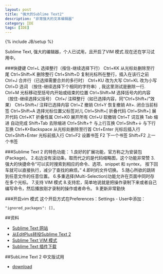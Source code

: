 ```yaml
---
layout: post
title: "强大的Sublime Text2"
description: "非常强大的文本编辑器"
category: IDE
tags: [IDE]
---
```

{% include JB/setup %}


Sublime Text, 强大的编辑器，个人已试用，且开启了VIM 模式.现在还在学习试用中。

###快捷键
    Ctrl+L 选择整行（按住-继续选择下行）
    Ctrl+KK 从光标处删除至行尾
    Ctrl+Shift+K 删除整行
    Ctrl+Shift+D 复制光标所在整行，插入在该行之前
    Ctrl+J 合并行（已选择需要合并的多行时）
    Ctrl+KU 改为大写
    Ctrl+KL 改为小写
    Ctrl+D 选词 （按住-继续选择下个相同的字符串）, 我这里测试是删除一行.
    Ctrl+M 光标移动至括号内开始或结束的位置
    Ctrl+Shift+M 选择括号内的内容（按住-继续选择父括号）
    Ctrl+/ 注释整行（如已选择内容，同“Ctrl+Shift+/”效果）
    Ctrl+Shift+/ 注释已选择内容
    Ctrl+Z 撤销 
    Ctrl+Y 恢复撤销
    Alt+. 闭合当前标签
    Ctrl+Shift+A 选择光标位置父标签对儿
    Ctrl+Shift+[ 折叠代码
    Ctrl+Shift+] 展开代码
    Ctrl+KT 折叠性属
    Ctrl+K0 展开所有
    Ctrl+U 软撤销
    Ctrl+T 词互换
    Tab 缩进 自动完成
    Shift+Tab 去除缩进
    Ctrl+Shift+↑ 与上行互换
    Ctrl+Shift+↓ 与下行互换
    Ctrl+K+Backspace 从光标处删除至行首
    Ctrl+Enter 光标后插入行
    Ctrl+Shift+Enter 光标前插入行
    Ctrl+F2 设置书签
    F2 下一个书签
    Shift+F2 上一个书签



###Sublime Text 2 的特色功能：
    1.良好的扩展功能，官方称之为安装包(Package)。
    2.右边没有滚动条，取而代之的是代码缩略图，这个功能非常赞
    3.强大的快捷命令“可以实时搜索到相应的命令、选项、snippet 和 syntex， 按下回车就可以直接执行，减少了查找的麻烦。”
    4.即时的文件切换。
    5.随心所欲的跳转到任意文件的任意位置。
    6.多重选择(Multi-Selection)功能允许在页面中同时存在多个光标。
    7.支持 VIM 模式
    8.支持宏，简单地说就是把操作录制下来或者自己编写命令，然后播放刚才录制的操作或者命令。
    9.更新非常勤快


###开启vim 模式
这个开启方式在Preferences：Settings - User中添加：<br/>

    "ignored_packages": [],


##资料
- [Sublime Text 网站]
- [从EditPlus转投Sublime Text 2]
- [Sublime Text VIM 模式]
- [Sublime Text 插件下载]

##SubLime Text 2 中文版试用
- [download]






[Sublime Text 网站]:http://www.sublimetext.com/
[从EditPlus转投Sublime Text 2]:http://android3g.diandian.com/post/2013-03-07/40048382655
[Sublime Text VIM 模式]:http://www.cnblogs.com/leohxj/archive/2012/05/23/2514956.html
[Sublime Text 插件下载]:http://wbond.net/sublime_packages
[download]:http://pan.baidu.com/share/link?shareid=3722064749&uk=2686104131